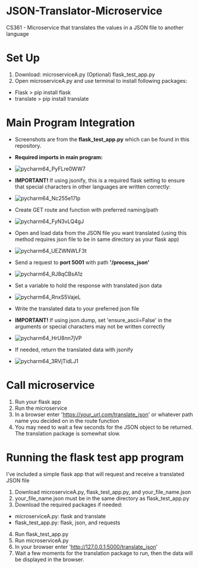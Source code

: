 # JSON-Translator-Microservice
CS361 - Microservice that translates the values in a JSON file to another language

# Set Up
1) Download:
microserviceA.py
(Optional) flask_test_app.py
3) Open microserviceA.py and use terminal to install following packages:
- Flask > pip install flask
- translate > pip install translate
  
# Main Program Integration
- Screenshots are from the **flask_test_app.py** which can be found in this repository.
- **Required imports in main program:**
- ![pycharm64_PyFLre0WW7](https://github.com/user-attachments/assets/aa71e47e-3a00-4a44-8342-8be7b7279843)
  
- **IMPORTANT!** If using jsonify, this is a required flask setting to ensure that special characters in other languages are written correctly:
- ![pycharm64_Nc255e17Ip](https://github.com/user-attachments/assets/7348fd01-1486-4642-b7d6-3fc958d74b24)
- Create GET route and function with preferred naming/path
- ![pycharm64_FyN3vLQ4gJ](https://github.com/user-attachments/assets/6eb5a7d3-8302-4d4b-8669-ab6c9caad487)
- Open and load data from the JSON file you want translated (using this method requires json file to be in same directory as your flask app)
- ![pycharm64_UEZWNWLF3t](https://github.com/user-attachments/assets/c2c5d453-9ab2-4771-9beb-53b3945c8079)
- Send a request to **port 5001** with path **'/process_json'**
- ![pycharm64_RJ8qCBsA1z](https://github.com/user-attachments/assets/c3c74c65-d8a2-4fd5-9ca4-3e5341c93721)
- Set a variable to hold the response with translated json data
- ![pycharm64_RnxS5VajeL](https://github.com/user-attachments/assets/9867017b-7508-4d82-84e2-37584a5a2925)
- Write the translated data to your preferred json file
- **IMPORTANT!** If using json.dump, set 'ensure_ascii=False' in the arguments or special characters may not be written correctly
- ![pycharm64_HrU8nn7jVP](https://github.com/user-attachments/assets/66edffd5-b323-4e71-ab5c-c24c06d4b7a0)
- If needed, return the translated data with jsonify
- ![pycharm64_3RVjTidLJ1](https://github.com/user-attachments/assets/c672a6d0-fa84-4b22-a1a5-c144190461ef)

# Call microservice
1) Run your flask app
2) Run the microservice
3) In a browser enter 'https://your_url.com/translate_json' or whatever path name you decided on in the route function
4) You may need to wait a few seconds for the JSON object to be returned. The translation package is somewhat slow.

# Running the flask test app program
I've included a simple flask app that will request and receive a translated JSON file
1) Download microserviceA.py, flask_test_app.py, and your_file_name.json
2) your_file_name.json must be in the same directory as flask_test_app.py
3) Download the required packages if needed:
- microserviceA.py: flask and translate
- flask_test_app.py: flask, json, and requests
4) Run flask_test_app.py
5) Run microserviceA.py
6) In your browser enter 'http://127.0.0.1:5000/translate_json'
7) Wait a few moments for the translation package to run, then the data will be displayed in the browser.










